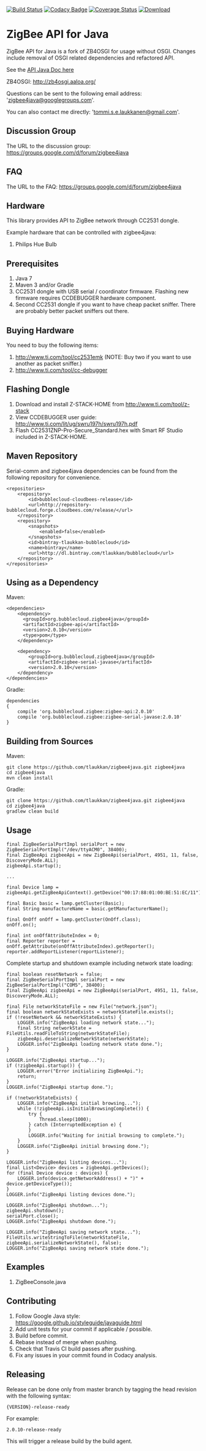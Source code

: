 [![Build Status](https://travis-ci.org/tlaukkan/zigbee4java.svg?branch=master)](https://travis-ci.org/tlaukkan/zigbee4java)
[![Codacy Badge](https://api.codacy.com/project/badge/Grade/62db6a5c2e4f4c138c0a8eb076102678)](https://www.codacy.com/app/tommi-s-e-laukkanen/zigbee4java?utm_source=github.com&amp;utm_medium=referral&amp;utm_content=tlaukkan/zigbee4java&amp;utm_campaign=Badge_Grade)
[![Coverage Status](https://coveralls.io/repos/github/tlaukkan/zigbee4java/badge.svg?branch=master)](https://coveralls.io/github/tlaukkan/zigbee4java?branch=master)
[![Download](https://api.bintray.com/packages/tlaukkan/bubblecloud/zigbee4java/images/download.svg) ](https://bintray.com/tlaukkan/bubblecloud/zigbee4java/_latestVersion)

ZigBee API for Java
===================

ZigBee API for Java is a fork of ZB4OSGI for usage without OSGI. Changes include removal of OSGI related dependencies and refactored API.

See the [API Java Doc here](http://tlaukkan.github.io/zigbee4java/)

ZB4OSGI: http://zb4osgi.aaloa.org/

Questions can be sent to the following email address: 'zigbee4java@googlegroups.com'.

You can also contact me directly: 'tommi.s.e.laukkanen@gmail.com'.

Discussion Group
----------------

The URL to the discussion group: https://groups.google.com/d/forum/zigbee4java

FAQ
---

The URL to the FAQ: https://groups.google.com/d/forum/zigbee4java

Hardware
--------

This library provides API to ZigBee network through CC2531 dongle.

Example hardware that can be controlled with zigbee4java:

1. Philips Hue Bulb

Prerequisites
-------------

1. Java 7
2. Maven 3 and/or Gradle
3. CC2531 dongle with USB serial / coordinator firmware. Flashing new firmware requires CCDEBUGGER hardware component.
4. Second CC2531 dongle if you want to have cheap packet sniffer. There are probably better packet sniffers out there.

Buying Hardware
---------------

You need to buy the following items:

1. http://www.ti.com/tool/cc2531emk (NOTE: Buy two if you want to use another as packet sniffer.)
2. http://www.ti.com/tool/cc-debugger

Flashing Dongle
---------------

1. Download and install Z-STACK-HOME from http://www.ti.com/tool/z-stack
2. View CCDEBUGGER user guide: http://www.ti.com/lit/ug/swru197h/swru197h.pdf
2. Flash CC2531ZNP-Pro-Secure_Standard.hex with Smart RF Studio included in Z-STACK-HOME.

Maven Repository
----------------

Serial-comm and zigbee4java dependencies can be found from the following repository for convenience.

```
<repositories>
    <repository>
        <id>bubblecloud-cloudbees-release</id>
        <url>http://repository-bubblecloud.forge.cloudbees.com/release/</url>
    </repository>
    <repository>
        <snapshots>
            <enabled>false</enabled>
        </snapshots>
        <id>bintray-tlaukkan-bubblecloud</id>
        <name>bintray</name>
        <url>http://dl.bintray.com/tlaukkan/bubblecloud</url>
    </repository>
</repositories>
```

Using as a Dependency
---------------------

Maven:

```
<dependencies>
    <dependency>
      <groupId>org.bubblecloud.zigbee4java</groupId>
      <artifactId>zigbee-api</artifactId>
      <version>2.0.10</version>
      <type>pom</type>
    </dependency>

    <dependency>
        <groupId>org.bubblecloud.zigbee4java</groupId>
        <artifactId>zigbee-serial-javase</artifactId>
        <version>2.0.10</version>
    </dependency>
</dependencies>
```

Gradle:

```
dependencies
{
    compile 'org.bubblecloud.zigbee:zigbee-api:2.0.10'
    compile 'org.bubblecloud.zigbee:zigbee-serial-javase:2.0.10'
}
```


Building from Sources
---------------------

Maven:

```
git clone https://github.com/tlaukkan/zigbee4java.git zigbee4java
cd zigbee4java
mvn clean install
```

Gradle:

```
git clone https://github.com/tlaukkan/zigbee4java.git zigbee4java
cd zigbee4java
gradlew clean build
```


Usage
-----

```
final ZigBeeSerialPortImpl serialPort = new ZigBeeSerialPortImpl("/dev/ttyACM0", 38400);
final ZigBeeApi zigbeeApi = new ZigBeeApi(serialPort, 4951, 11, false, DiscoveryMode.ALL);
zigbeeApi.startup();

...

final Device lamp = zigbeeApi.getZigBeeApiContext().getDevice("00:17:88:01:00:BE:51:EC/11");

final Basic basic = lamp.getCluster(Basic);
final String manufactureName = basic.getManufacturerName();

final OnOff onOff = lamp.getCluster(OnOff.class);
onOff.on();

final int onOffAttributeIndex = 0;
final Reporter reporter = onOff.getAttribute(onOffAttributeIndex).getReporter();
reporter.addReportListener(reportListener);
```

Complete startup and shutdown example including network state loading:

```
final boolean resetNetwork = false;
final ZigBeeSerialPortImpl serialPort = new ZigBeeSerialPortImpl("COM5", 38400);
final ZigBeeApi zigbeeApi = new ZigBeeApi(serialPort, 4951, 11, false, DiscoveryMode.ALL);

final File networkStateFile = new File("network.json");
final boolean networkStateExists = networkStateFile.exists();
if (!resetNetwork && networkStateExists) {
    LOGGER.info("ZigBeeApi loading network state...");
    final String networkState = FileUtils.readFileToString(networkStateFile);
    zigbeeApi.deserializeNetworkState(networkState);
    LOGGER.info("ZigBeeApi loading network state done.");
}

LOGGER.info("ZigBeeApi startup...");
if (!zigbeeApi.startup()) {
    LOGGER.error("Error initializing ZigBeeApi.");
    return;
}
LOGGER.info("ZigBeeApi startup done.");

if (!networkStateExists) {
    LOGGER.info("ZigBeeApi initial browsing...");
    while (!zigbeeApi.isInitialBrowsingComplete()) {
        try {
            Thread.sleep(1000);
        } catch (InterruptedException e) {
        }
        LOGGER.info("Waiting for initial browsing to complete.");
    }
    LOGGER.info("ZigBeeApi initial browsing done.");
}

LOGGER.info("ZigBeeApi listing devices...");
final List<Device> devices = zigbeeApi.getDevices();
for (final Device device : devices) {
    LOGGER.info(device.getNetworkAddress() + ")" + device.getDeviceType());
}
LOGGER.info("ZigBeeApi listing devices done.");

LOGGER.info("ZigBeeApi shutdown...");
zigbeeApi.shutdown();
serialPort.close();
LOGGER.info("ZigBeeApi shutdown done.");

LOGGER.info("ZigBeeApi saving network state...");
FileUtils.writeStringToFile(networkStateFile, zigbeeApi.serializeNetworkState(), false);
LOGGER.info("ZigBeeApi saving network state done.");
```

Examples
--------

1. ZigBeeConsole.java

Contributing
------------

1. Follow Google Java style: https://google.github.io/styleguide/javaguide.html
2. Add unit tests for your commit if applicable / possible.
3. Build before commit.
4. Rebase instead of merge when pushing.
5. Check that Travis CI build passes after pushing.
6. Fix any issues in your commit found in Codacy analysis.

Releasing
---------

Release can be done only from master branch by tagging the head revision with the following syntax:

```
{VERSION}-release-ready
```

For example:

```
2.0.10-release-ready
```

This will trigger a release build by the build agent.